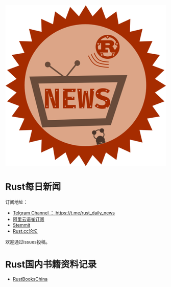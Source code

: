 ![img](img/rust_news.png)

# Rust每日新闻

订阅地址：

- [Telgram Channel ： https://t.me/rust_daily_news ](https://t.me/rust_daily_news )
- [阿里云语雀订阅](https://www.yuque.com/chaosbot/rustnews)
- [Stemmit](https://steemit.com/@blackanger)
- [Rust.cc论坛](https://rust.cc)

欢迎通过issues投稿。

# Rust国内书籍资料记录

- [RustBooksChina](https://github.com/RustStudy/RustBooksChina)
